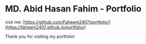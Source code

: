 # MD. Abid Hasan Fahim - Portfolio

visit me: [https://github.com/Faheem2407/portfolio/](https://faheem2407.github.io/portfolio/)

Thank you for visiting my portfolio!
